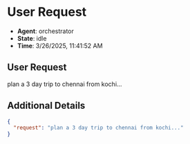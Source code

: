# User Request

- **Agent**: orchestrator
- **State**: idle
- **Time**: 3/26/2025, 11:41:52 AM

## User Request

plan a 3 day trip to chennai from kochi...

## Additional Details

```json
{
  "request": "plan a 3 day trip to chennai from kochi..."
}
```

